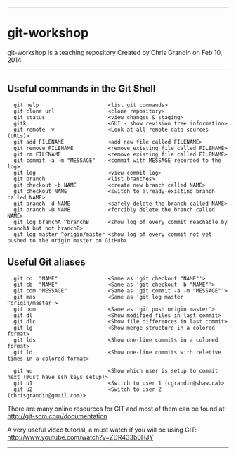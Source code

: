 ____
# git-workshop

git-workshop is a teaching repository
Created by Chris Grandin on Feb 10, 2014

---

## Useful commands in the Git Shell

      git help                      <list git commands>
      git clone url                 <clone repository>
      git status                    <view changes & staging>
      gitk                          <GUI - show revision tree information>
      git remote -v                 <Look at all remote data sources (URLs)>
      git add FILENAME              <add new file called FILENAME>
      git remove FILENAME           <remove existing file called FILENAME>
      git rm FILENAME               <remove existing file called FILENAME>
      git commit -a -m "MESSAGE"    <commit with MESSAGE recorded to the log>
      git log                       <view commit log>
      git branch                    <list branches>
      git checkout -b NAME          <create new branch called NAME>
      git checkout NAME             <switch to already-existing branch called NAME>
      git branch -d NAME            <safely delete the branch called NAME>
      git branch -D NAME            <forcibly delete the branch called NAME>
      git log branchA ^branchB      <show log of every commit reachable by branchA but not branchB>
      git log master ^origin/master <show log of every commit not yet pushed to the origin master on GitHub>

## Useful Git aliases
      git co  "NAME"                <Same as 'git checkout "NAME"'>
      git cb  "NAME"                <Same as 'git checkout -b "NAME"'>
      git com "MESSAGE"             <Same as 'git commit -a -m "MESSAGE"'>
      git mas                       <Same as 'git log master ^origin/master'>
      git pom                       <Same as 'git push origin master'>
      git dl                        <Show modified files in last commit>
      git dlc                       <Show file differences in last commit>
      git lg                        <Show merge structure in a colored format>
      git lds                       <Show one-line commits in a colored format>
      git ld                        <Show one-line commits with reletive times in a colored format>

      git wu                        <Show which user is setup to commit next (must have ssh keys setup)>
      git u1                        <Switch to user 1 (cgrandin@shaw.ca)>
      git u2                        <Switch to user 2 (chrisgrandin@gmail.com)>


There are many online resources for GIT and
most of them can be found at: http://git-scm.com/documentation

A very useful video tutorial, a must watch if you will be using GIT: http://www.youtube.com/watch?v=ZDR433b0HJY

---


